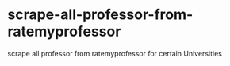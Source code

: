 # scrape-all-professor-from-ratemyprofessor
scrape all professor from ratemyprofessor for certain Universities
